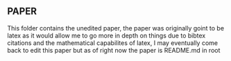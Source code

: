 ## PAPER

This folder contains the unedited paper, the paper was originally goint to be latex as it would allow me to go more in depth on things due to bibtex citations and the mathematical capabilites of latex, I may eventually come back to edit this paper but as of right now the paper is README.md in root